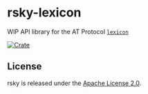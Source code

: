 # rsky-lexicon

WIP API library for the AT Protocol [`lexicon`](https://atproto.com/guides/lexicon)

[![Crate](https://img.shields.io/crates/v/rsky-lexicon?logo=rust&style=flat-square&logoColor=E05D44&color=E05D44)](https://crates.io/crates/rsky-lexicon)

## License

rsky is released under the [Apache License 2.0](../LICENSE).